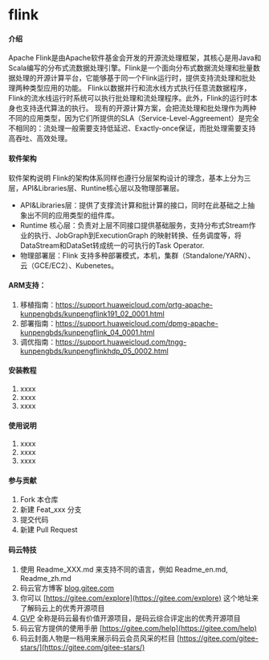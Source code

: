 # flink

#### 介绍
Apache Flink是由Apache软件基金会开发的开源流处理框架，其核心是用Java和Scala编写的分布式流数据处理引擎。Flink是一个面向分布式数据流处理和批量数据处理的开源计算平台，它能够基于同一个Flink运行时，提供支持流处理和批处理两种类型应用的功能。
Flink以数据并行和流水线方式执行任意流数据程序，Flink的流水线运行时系统可以执行批处理和流处理程序。此外，Flink的运行时本身也支持迭代算法的执行。
现有的开源计算方案，会把流处理和批处理作为两种不同的应用类型，因为它们所提供的SLA（Service-Level-Aggreement）是完全不相同的：流处理一般需要支持低延迟、Exactly-once保证，而批处理需要支持高吞吐、高效处理。

#### 软件架构
软件架构说明
Flink的架构体系同样也遵行分层架构设计的理念，基本上分为三层，API&Libraries层、Runtine核心层以及物理部署层。
- API&Libraries层：提供了支撑流计算和批计算的接口，同时在此基础之上抽象出不同的应用类型的组件库。
- Runtime 核心层：负责对上层不同接口提供基础服务，支持分布式Stream作业的执行、JobGraph到ExecutionGraph 的映射转换、任务调度等，将DataStream和DataSet转成统一的可执行的Task Operator.
- 物理部署层：Flink 支持多种部署模式，本机，集群（Standalone/YARN）、云（GCE/EC2）、Kubenetes。

#### ARM支持：

1. 移植指南：https://support.huaweicloud.com/prtg-apache-kunpengbds/kunpengflink191_02_0001.html
2. 部署指南：https://support.huaweicloud.com/dpmg-apache-kunpengbds/kunpengflink_04_0001.html
3. 调优指南：https://support.huaweicloud.com/tngg-kunpengbds/kunpengflinkhdp_05_0002.html


#### 安装教程

1.  xxxx
2.  xxxx
3.  xxxx

#### 使用说明

1.  xxxx
2.  xxxx
3.  xxxx

#### 参与贡献

1.  Fork 本仓库
2.  新建 Feat_xxx 分支
3.  提交代码
4.  新建 Pull Request


#### 码云特技

1.  使用 Readme\_XXX.md 来支持不同的语言，例如 Readme\_en.md, Readme\_zh.md
2.  码云官方博客 [blog.gitee.com](https://blog.gitee.com)
3.  你可以 [https://gitee.com/explore](https://gitee.com/explore) 这个地址来了解码云上的优秀开源项目
4.  [GVP](https://gitee.com/gvp) 全称是码云最有价值开源项目，是码云综合评定出的优秀开源项目
5.  码云官方提供的使用手册 [https://gitee.com/help](https://gitee.com/help)
6.  码云封面人物是一档用来展示码云会员风采的栏目 [https://gitee.com/gitee-stars/](https://gitee.com/gitee-stars/)
